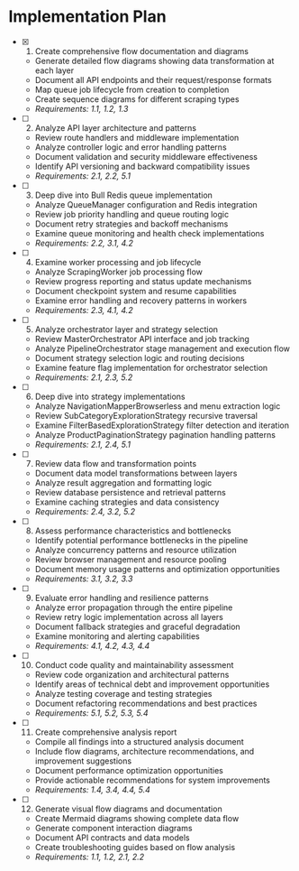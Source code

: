 # Implementation Plan

- [x] 1. Create comprehensive flow documentation and diagrams
  - Generate detailed flow diagrams showing data transformation at each layer
  - Document all API endpoints and their request/response formats
  - Map queue job lifecycle from creation to completion
  - Create sequence diagrams for different scraping types
  - _Requirements: 1.1, 1.2, 1.3_

- [ ] 2. Analyze API layer architecture and patterns
  - Review route handlers and middleware implementation
  - Analyze controller logic and error handling patterns
  - Document validation and security middleware effectiveness
  - Identify API versioning and backward compatibility issues
  - _Requirements: 2.1, 2.2, 5.1_

- [ ] 3. Deep dive into Bull Redis queue implementation
  - Analyze QueueManager configuration and Redis integration
  - Review job priority handling and queue routing logic
  - Document retry strategies and backoff mechanisms
  - Examine queue monitoring and health check implementations
  - _Requirements: 2.2, 3.1, 4.2_

- [ ] 4. Examine worker processing and job lifecycle
  - Analyze ScrapingWorker job processing flow
  - Review progress reporting and status update mechanisms
  - Document checkpoint system and resume capabilities
  - Examine error handling and recovery patterns in workers
  - _Requirements: 2.3, 4.1, 4.2_

- [ ] 5. Analyze orchestrator layer and strategy selection
  - Review MasterOrchestrator API interface and job tracking
  - Analyze PipelineOrchestrator stage management and execution flow
  - Document strategy selection logic and routing decisions
  - Examine feature flag implementation for orchestrator selection
  - _Requirements: 2.1, 2.3, 5.2_

- [ ] 6. Deep dive into strategy implementations
  - Analyze NavigationMapperBrowserless and menu extraction logic
  - Review SubCategoryExplorationStrategy recursive traversal
  - Examine FilterBasedExplorationStrategy filter detection and iteration
  - Analyze ProductPaginationStrategy pagination handling patterns
  - _Requirements: 2.1, 2.4, 5.1_

- [ ] 7. Review data flow and transformation points
  - Document data model transformations between layers
  - Analyze result aggregation and formatting logic
  - Review database persistence and retrieval patterns
  - Examine caching strategies and data consistency
  - _Requirements: 2.4, 3.2, 5.2_

- [ ] 8. Assess performance characteristics and bottlenecks
  - Identify potential performance bottlenecks in the pipeline
  - Analyze concurrency patterns and resource utilization
  - Review browser management and resource pooling
  - Document memory usage patterns and optimization opportunities
  - _Requirements: 3.1, 3.2, 3.3_

- [ ] 9. Evaluate error handling and resilience patterns
  - Analyze error propagation through the entire pipeline
  - Review retry logic implementation across all layers
  - Document fallback strategies and graceful degradation
  - Examine monitoring and alerting capabilities
  - _Requirements: 4.1, 4.2, 4.3, 4.4_

- [ ] 10. Conduct code quality and maintainability assessment
  - Review code organization and architectural patterns
  - Identify areas of technical debt and improvement opportunities
  - Analyze testing coverage and testing strategies
  - Document refactoring recommendations and best practices
  - _Requirements: 5.1, 5.2, 5.3, 5.4_

- [ ] 11. Create comprehensive analysis report
  - Compile all findings into a structured analysis document
  - Include flow diagrams, architecture recommendations, and improvement suggestions
  - Document performance optimization opportunities
  - Provide actionable recommendations for system improvements
  - _Requirements: 1.4, 3.4, 4.4, 5.4_

- [ ] 12. Generate visual flow diagrams and documentation
  - Create Mermaid diagrams showing complete data flow
  - Generate component interaction diagrams
  - Document API contracts and data models
  - Create troubleshooting guides based on flow analysis
  - _Requirements: 1.1, 1.2, 2.1, 2.2_